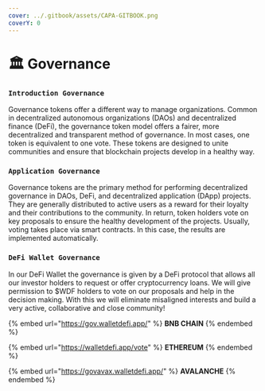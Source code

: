 ```yaml
---
cover: ../.gitbook/assets/CAPA-GITBOOK.png
coverY: 0
---
```


# 🏛 Governance

### `Introduction Governance`

Governance tokens offer a different way to manage organizations. Common in decentralized autonomous organizations (DAOs) and decentralized finance (DeFi), the governance token model offers a fairer, more decentralized and transparent method of governance. In most cases, one token is equivalent to one vote. These tokens are designed to unite communities and ensure that blockchain projects develop in a healthy way.

### `Application Governance`

Governance tokens are the primary method for performing decentralized governance in DAOs, DeFi, and decentralized application (DApp) projects. They are generally distributed to active users as a reward for their loyalty and their contributions to the community. In return, token holders vote on key proposals to ensure the healthy development of the projects. Usually, voting takes place via smart contracts. In this case, the results are implemented automatically.

### `DeFi Wallet Governance`

In our DeFi Wallet the governance is given by a DeFi protocol that allows all our investor holders to request or offer cryptocurrency loans. We will give permission to $WDF holders to vote on our proposals and help in the decision making. With this we will eliminate misaligned interests and build a very active, collaborative and close community!

{% embed url="https://gov.walletdefi.app/" %}
**BNB CHAIN**
{% endembed %}

{% embed url="https://walletdefi.app/vote" %}
**ETHEREUM**
{% endembed %}

{% embed url="https://govavax.walletdefi.app/" %}
**AVALANCHE**
{% endembed %}
